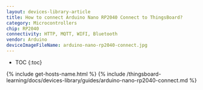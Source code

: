 ```yaml
---
layout: devices-library-article
title: How to connect Arduino Nano RP2040 Connect to ThingsBoard?
category: Microcontrollers
chip: RP2040
connectivity: HTTP, MQTT, WIFI, Bluetooth
vendor: Arduino
deviceImageFileName: arduino-nano-rp2040-connect.jpg
---
```


* TOC
{:toc}

{% include get-hosts-name.html %}
{% include /thingsboard-learning/docs/devices-library/guides/arduino-nano-rp2040-connect.md %}
